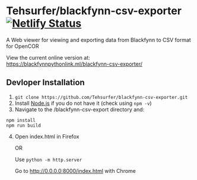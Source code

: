 Tehsurfer/blackfynn-csv-exporter
[![Netlify Status](https://api.netlify.com/api/v1/badges/75636c30-c9c2-41d4-8499-ee2826664aac/deploy-status)](https://app.netlify.com/sites/bf-export/deploys)
======
A Web viewer for viewing and exporting data from Blackfynn to CSV format for OpenCOR

View the current online version at:
https://blackfynnpythonlink.ml/blackfynn-csv-exporter/

Devloper Installation
------
1. `git clone https://github.com/Tehsurfer/blackfynn-csv-exporter.git`
2. Install [Node.js](https://nodejs.org/en/) if you do not have it (check using `npm -v`)
3. Navigate to the /blackfynn-csv-export directory and: 
```
npm install
npm run build
```
4. Open index.html in Firefox 

    OR
    
    Use `python -m http.server`
    
    Go to http://0.0.0.0:8000/index.html with Chrome
    
